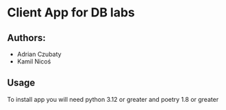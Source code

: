 ﻿# Client App for DB labs

## Authors:
 - Adrian Czubaty
 - Kamil Nicoś

## Usage
To install app you will need python 3.12 or greater and poetry 1.8 or greater